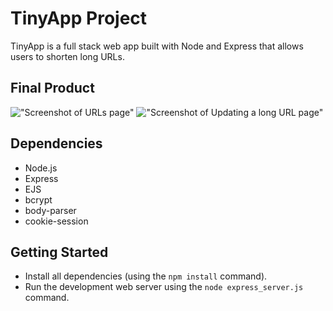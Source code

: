 # TinyApp Project

TinyApp is a full stack web app built with Node and Express that allows users to shorten long URLs.

## Final Product

!["Screenshot of URLs page"](https://github.com/zhonghaoliu/TinyApp/blob/master/docs/urls-main.png?raw=true)
!["Screenshot of Updating a long URL page"](https://github.com/zhonghaoliu/TinyApp/blob/master/docs/urls-update.png?raw=true)


## Dependencies
- Node.js
- Express
- EJS
- bcrypt
- body-parser
- cookie-session


## Getting Started

- Install all dependencies (using the `npm install` command).
- Run the development web server using the `node express_server.js` command.
